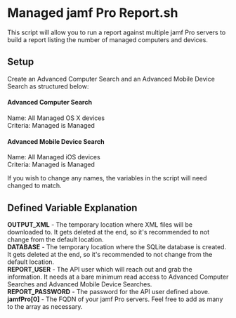 # Managed jamf Pro Report.sh
This script will allow you to run a report against multiple jamf Pro servers to build a report listing the number of managed computers and devices.

## Setup
Create an Advanced Computer Search and an Advanced Mobile Device Search as structured below:

#### Advanced Computer Search
Name: All Managed OS X devices
<br>
Criteria: Managed is Managed

#### Advanced Mobile Device Search
Name: All Managed iOS devices
<br>
Criteria: Managed is Managed

If you wish to change any names, the variables in the script will need changed to match.

## Defined Variable Explanation

**OUTPUT_XML** - The temporary location where XML files will be downloaded to. It gets deleted at the end, so it's recommended to not change from the default location.
<br>
**DATABASE** - The temporary location where the SQLite database is created. It gets deleted at the end, so it's recommended to not change from the default location.
<br>
**REPORT_USER** - The API user which will reach out and grab the information. It needs at a bare minimum read access to Advanced Computer Searches and Advanced Mobile Device Searches.
<br>
**REPORT_PASSWORD** - The password for the API user defined above.
<br>
**jamfPro[0]** - The FQDN of your jamf Pro servers. Feel free to add as many to the array as necessary.
